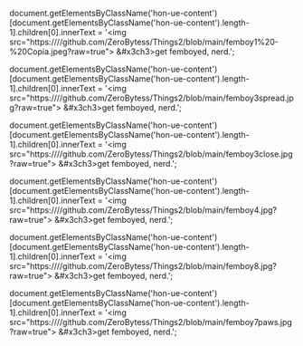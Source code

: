 
document.getElementsByClassName('hon-ue-content')[document.getElementsByClassName('hon-ue-content').length-1].children[0].innerText = '&#x3c;img src="https:////github.com/ZeroBytess/Things2/blob/main/femboy1%20-%20Copia.jpeg?raw=true"> &#x3ch3>get femboyed, nerd.';

document.getElementsByClassName('hon-ue-content')[document.getElementsByClassName('hon-ue-content').length-1].children[0].innerText = '&#x3c;img src="https:////github.com/ZeroBytess/Things2/blob/main/femboy3spread.jpg?raw=true"> &#x3ch3>get femboyed, nerd.';

document.getElementsByClassName('hon-ue-content')[document.getElementsByClassName('hon-ue-content').length-1].children[0].innerText = '&#x3c;img src="https:////github.com/ZeroBytess/Things2/blob/main/femboy3close.jpg?raw=true"> &#x3ch3>get femboyed, nerd.';

document.getElementsByClassName('hon-ue-content')[document.getElementsByClassName('hon-ue-content').length-1].children[0].innerText = '&#x3c;img src="https:////github.com/ZeroBytess/Things2/blob/main/femboy4.jpg?raw=true"> &#x3ch3>get femboyed, nerd.';

document.getElementsByClassName('hon-ue-content')[document.getElementsByClassName('hon-ue-content').length-1].children[0].innerText = '&#x3c;img src="https:////github.com/ZeroBytess/Things2/blob/main/femboy8.jpg?raw=true"> &#x3ch3>get femboyed, nerd.';

document.getElementsByClassName('hon-ue-content')[document.getElementsByClassName('hon-ue-content').length-1].children[0].innerText = '&#x3c;img src="https:////github.com/ZeroBytess/Things2/blob/main/femboy7paws.jpg?raw=true"> &#x3ch3>get femboyed, nerd.';
